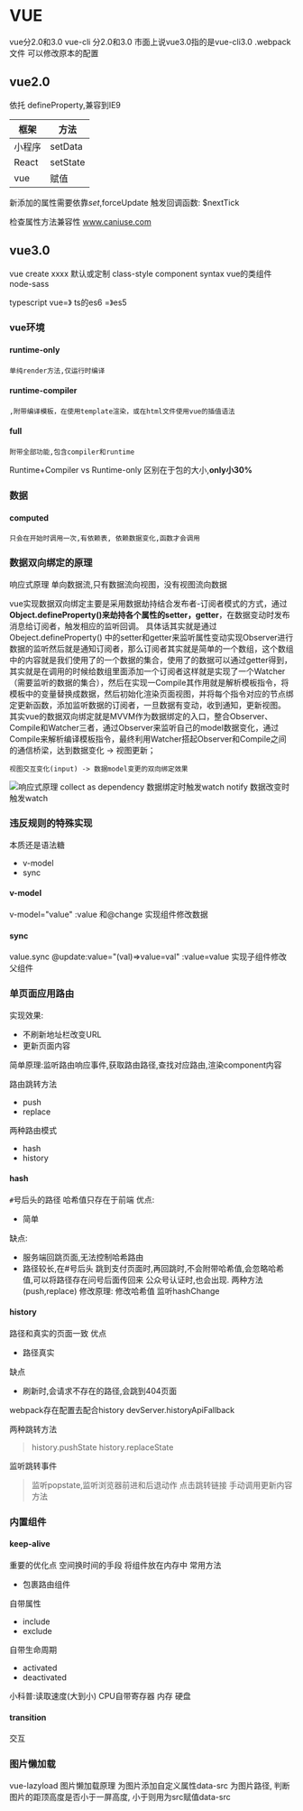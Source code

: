 # VUE
vue分2.0和3.0
vue-cli 分2.0和3.0 
市面上说vue3.0指的是vue-cli3.0
.webpack 文件 可以修改原本的配置
## vue2.0
依托 defineProperty,兼容到IE9

| 框架   | 方法     |
| ------ | -------- |
| 小程序 | setData  |
| React  | setState |
| vue    | 赋值     |

新添加的属性需要依靠$set ,$forceUpdate
触发回调函数: $nextTick

检查属性方法兼容性 
 www.caniuse.com

 ## vue3.0

 vue create xxxx
 默认或定制
 class-style component syntax  vue的类组件
 node-sass

 typescript
 vue=》 ts的es6 =》es5 

 ### vue环境
 #### runtime-only	
	单纯render方法,仅运行时编译
 #### runtime-compiler
	,附带编译模板，在使用template渲染，或在html文件使用vue的插值语法
 #### full
	附带全部功能,包含compiler和runtime
Runtime+Compiler vs Runtime-only
区别在于包的大小,**only小30%**
### 数据
#### computed
	只会在开始时调用一次,有依赖表, 依赖数据变化,函数才会调用
### 数据双向绑定的原理
响应式原理
	单向数据流,只有数据流向视图，没有视图流向数据

vue实现数据双向绑定主要是采用数据劫持结合发布者-订阅者模式的方式，通过**Object.defineProperty()**来劫持各个属性的**setter，getter**，在数据变动时发布消息给订阅者，触发相应的监听回调。
具体话其实就是通过Obeject.defineProperty() 中的setter和getter来监听属性变动实现Observer进行数据的监听然后就是通知订阅者，那么订阅者其实就是简单的一个数组，这个数组中的内容就是我们使用了的一个数据的集合，使用了的数据可以通过getter得到，其实就是在调用的时候给数组里面添加一个订阅者这样就是实现了一个Watcher（需要监听的数据的集合），然后在实现一Compile其作用就是解析模板指令，将模板中的变量替换成数据，然后初始化渲染页面视图，并将每个指令对应的节点绑定更新函数，添加监听数据的订阅者，一旦数据有变动，收到通知，更新视图。
其实vue的数据双向绑定就是MVVM作为数据绑定的入口，整合Observer、Compile和Watcher三者，通过Observer来监听自己的model数据变化，通过Compile来解析编译模板指令，最终利用Watcher搭起Observer和Compile之间的通信桥梁，达到数据变化 -> 视图更新；

	视图交互变化(input) -> 数据model变更的双向绑定效果
![响应式原理](https://cn.vuejs.org/images/data.png)
collect as dependency 数据绑定时触发watch
notify 数据改变时触发watch

### 违反规则的特殊实现
本质还是语法糖
- v-model
- sync
#### v-model
v-model="value"
	:value 和@change
实现组件修改数据
#### sync
value.sync
	@update:value="(val)=>value=val" :value=value
实现子组件修改父组件

### 单页面应用路由
实现效果:
- 不刷新地址栏改变URL
- 更新页面内容

简单原理:监听路由响应事件,获取路由路径,查找对应路由,渲染component内容

路由跳转方法
- push
- replace

两种路由模式
- hash
- history


#### hash
`#`号后头的路径
哈希值只存在于前端
优点:
- 简单


缺点:
- 服务端回跳页面,无法控制哈希路由
- 路径较长,在#号后头
跳到支付页面时,再回跳时,不会附带哈希值,会忽略哈希值,可以将路径存在问号后面传回来
公众号认证时,也会出现.
两种方法(push,replace)
修改原理:
	修改哈希值
	监听hashChange
#### history
路径和真实的页面一致 
优点
- 路径真实


缺点
- 刷新时,会请求不存在的路径,会跳到404页面

webpack存在配置去配合history
devServer.historyApiFallback

两种跳转方法
>history.pushState
history.replaceState

监听跳转事件
>监听popstate,监听浏览器前进和后退动作
点击跳转链接
手动调用更新内容方法

### 内置组件
#### keep-alive
重要的优化点
空间换时间的手段
将组件放在内存中
常用方法
- 包裹路由组件

自带属性
- include
- exclude

自带生命周期
- activated
- deactivated

小科普:读取速度(大到小)
CPU自带寄存器
内存
硬盘
#### transition
交互

### 图片懒加载
vue-lazyload
图片懒加载原理
为图片添加自定义属性data-src 为图片路径,
判断图片的距顶高度是否小于一屏高度,
小于则用为src赋值data-src

